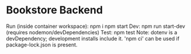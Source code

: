 # Bookstore Backend

Run (inside container workspace):
  npm i
  npm start
Dev: npm run start-dev (requires nodemon/devDependencies)
Test: npm test
Note: dotenv is a devDependency; development installs include it. 'npm ci' can be used if package-lock.json is present.
